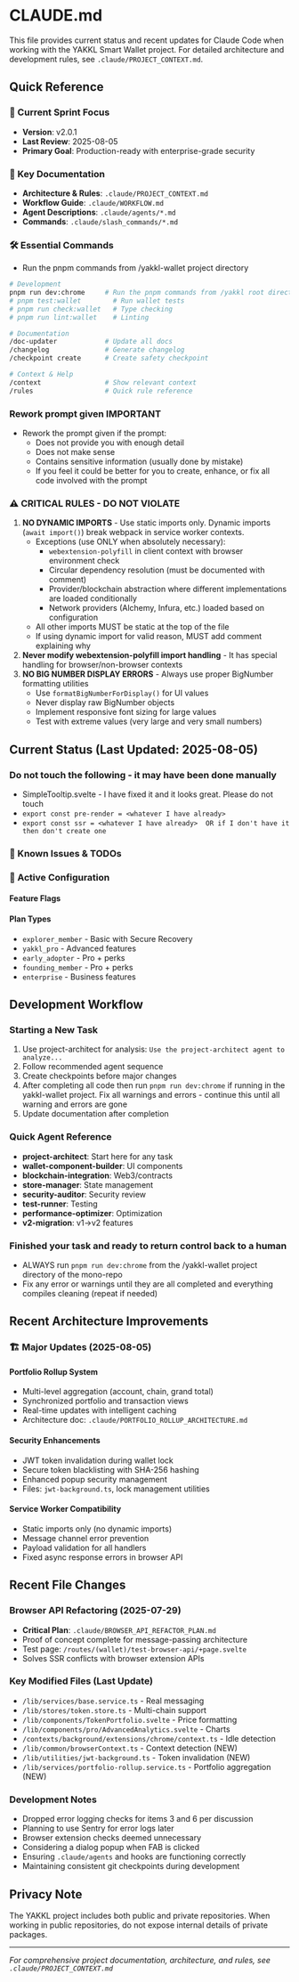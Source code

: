 # CLAUDE.md

This file provides current status and recent updates for Claude Code when working with the YAKKL Smart Wallet project. For detailed architecture and development rules, see `.claude/PROJECT_CONTEXT.md`.

## Quick Reference

### 🚀 Current Sprint Focus
- **Version**: v2.0.1
- **Last Review**: 2025-08-05
- **Primary Goal**: Production-ready with enterprise-grade security

### 📁 Key Documentation
- **Architecture & Rules**: `.claude/PROJECT_CONTEXT.md`
- **Workflow Guide**: `.claude/WORKFLOW.md`
- **Agent Descriptions**: `.claude/agents/*.md`
- **Commands**: `.claude/slash_commands/*.md`

### 🛠️ Essential Commands

- Run the pnpm commands from /yakkl-wallet project directory

```bash
# Development
pnpm run dev:chrome     # Run the pnpm commands from /yakkl root directory
# pnpm test:wallet        # Run wallet tests
# pnpm run check:wallet   # Type checking
# pnpm run lint:wallet    # Linting

# Documentation
/doc-updater            # Update all docs
/changelog              # Generate changelog
/checkpoint create      # Create safety checkpoint

# Context & Help
/context                # Show relevant context
/rules                  # Quick rule reference
```

### Rework prompt given IMPORTANT
- Rework the prompt given if the prompt:
  - Does not provide you with enough detail
  - Does not make sense
  - Contains sensitive information (usually done by mistake)
  - If you feel it could be better for you to create, enhance, or fix all code involved with the prompt

### ⚠️ CRITICAL RULES - DO NOT VIOLATE
1. **NO DYNAMIC IMPORTS** - Use static imports only. Dynamic imports (`await import()`) break webpack in service worker contexts.
   - Exceptions (use ONLY when absolutely necessary):
     - `webextension-polyfill` in client context with browser environment check
     - Circular dependency resolution (must be documented with comment)
     - Provider/blockchain abstraction where different implementations are loaded conditionally
     - Network providers (Alchemy, Infura, etc.) loaded based on configuration
   - All other imports MUST be static at the top of the file
   - If using dynamic import for valid reason, MUST add comment explaining why
2. **Never modify webextension-polyfill import handling** - It has special handling for browser/non-browser contexts
3. **NO BIG NUMBER DISPLAY ERRORS** - Always use proper BigNumber formatting utilities
   - Use `formatBigNumberForDisplay()` for UI values
   - Never display raw BigNumber objects
   - Implement responsive font sizing for large values
   - Test with extreme values (very large and very small numbers)

## Current Status (Last Updated: 2025-08-05)

### Do not touch the following - it may have been done manually
- SimpleTooltip.svelte - I have fixed it and it looks great. Please do not touch
- `export const pre-render = <whatever I have already>`
- `export const ssr = <whatever I have already>  OR if I don't have it then don't create one`

### 🐛 Known Issues & TODOs

### 🔧 Active Configuration

#### Feature Flags

#### Plan Types
- `explorer_member` - Basic with Secure Recovery
- `yakkl_pro` - Advanced features
- `early_adopter` - Pro + perks
- `founding_member` - Pro + perks
- `enterprise` - Business features

## Development Workflow
### Starting a New Task
1. Use project-architect for analysis: `Use the project-architect agent to analyze...`
2. Follow recommended agent sequence
3. Create checkpoints before major changes
4. After completing all code then run `pnpm run dev:chrome` if running in the yakkl-wallet project. Fix all warnings and errors - continue this until all warning and errors are gone
5. Update documentation after completion

### Quick Agent Reference
- **project-architect**: Start here for any task
- **wallet-component-builder**: UI components
- **blockchain-integration**: Web3/contracts
- **store-manager**: State management
- **security-auditor**: Security review
- **test-runner**: Testing
- **performance-optimizer**: Optimization
- **v2-migration**: v1→v2 features

### Finished your task and ready to return control back to a human
- ALWAYS run `pnpm run dev:chrome` from the /yakkl-wallet project directory of the mono-repo
- Fix any error or warnings until they are all completed and everything compiles cleaning (repeat if needed)

## Recent Architecture Improvements

### 🏗️ Major Updates (2025-08-05)


#### Portfolio Rollup System
- Multi-level aggregation (account, chain, grand total)
- Synchronized portfolio and transaction views
- Real-time updates with intelligent caching
- Architecture doc: `.claude/PORTFOLIO_ROLLUP_ARCHITECTURE.md`

#### Security Enhancements
- JWT token invalidation during wallet lock
- Secure token blacklisting with SHA-256 hashing
- Enhanced popup security management
- Files: `jwt-background.ts`, lock management utilities

#### Service Worker Compatibility
- Static imports only (no dynamic imports)
- Message channel error prevention
- Payload validation for all handlers
- Fixed async response errors in browser API

## Recent File Changes

### Browser API Refactoring (2025-07-29)
- **Critical Plan**: `.claude/BROWSER_API_REFACTOR_PLAN.md`
- Proof of concept complete for message-passing architecture
- Test page: `/routes/(wallet)/test-browser-api/+page.svelte`
- Solves SSR conflicts with browser extension APIs

### Key Modified Files (Last Update)
- `/lib/services/base.service.ts` - Real messaging
- `/lib/stores/token.store.ts` - Multi-chain support
- `/lib/components/TokenPortfolio.svelte` - Price formatting
- `/lib/components/pro/AdvancedAnalytics.svelte` - Charts
- `/contexts/background/extensions/chrome/context.ts` - Idle detection
- `/lib/common/browserContext.ts` - Context detection (NEW)
- `/lib/utilities/jwt-background.ts` - Token invalidation (NEW)
- `/lib/services/portfolio-rollup.service.ts` - Portfolio aggregation (NEW)

### Development Notes
- Dropped error logging checks for items 3 and 6 per discussion
- Planning to use Sentry for error logs later
- Browser extension checks deemed unnecessary
- Considering a dialog popup when FAB is clicked
- Ensuring `.claude/agents` and hooks are functioning correctly
- Maintaining consistent git checkpoints during development

## Privacy Note
The YAKKL project includes both public and private repositories. When working in public repositories, do not expose internal details of private packages.

---
*For comprehensive project documentation, architecture, and rules, see `.claude/PROJECT_CONTEXT.md`*
